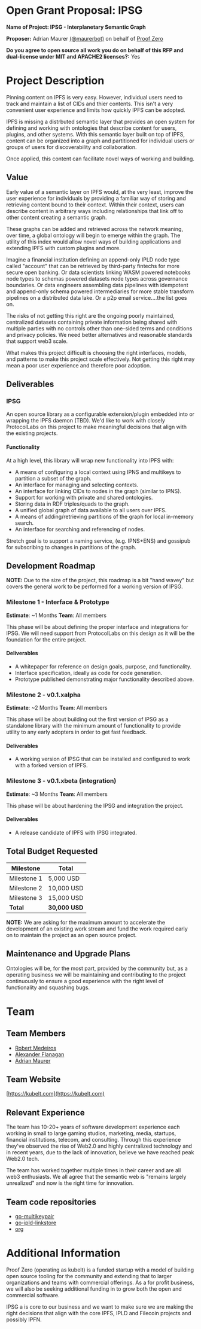 # Open Grant Proposal: IPSG

**Name of Project: IPSG - Interplanetary Semantic Graph**

**Proposer:** Adrian Maurer [(@maurerbot)](https://github.com/maurerbot) on behalf of [Proof Zero](https://github.com/proofzero)

**Do you agree to open source all work you do on behalf of this RFP and dual-license under MIT and APACHE2 licenses?:** Yes

# Project Description

Pinning content on IPFS is very easy. However, individual users need to track and maintain a list of CIDs and thier contents. This isn't a very convenient user experience and limits how quickly IPFS can be adopted.

IPFS is missing a distrbuted semantic layer that provides an open system for defining and working with ontologies that describe content for users, plugins, and other systems. With this semantic layer built on top of IPFS, content can be organized into a graph and partitioned for individual users or groups of users for discoverability and collaboration.

Once applied, this content can facilitate novel ways of working and building.

## Value

Early value of a semantic layer on IPFS would, at the very least, improve the user experience for individuals by providing a familiar way of storing and retrieving content bound to their context. Within their context, users can describe content in arbitrary ways including relationships that link off to other content creating a semantic graph. 

These graphs can be added and retrieved across the network meaning, over time, a global ontology will begin to emerge within the graph. The utility of this index would allow novel ways of building applications and extending IPFS with custom plugins and more.

Imagine a financial institution defining an append-only IPLD node type called "account" that can be retrieved by third-party fintechs for more secure open banking. Or data scientists linking WASM powered notebooks node types to schemas powered datasets node types across governance boundaries. Or data engineers assembling data pipelines with idempotent and append-only schema powered intermediaries for more stable transform pipelines on a distributed data lake. Or a p2p email service....the list goes on.

The risks of not getting this right are the ongoing poorly maintained, centralized datasets containing private information being shared with multiple parties with no controls other than one-sided terms and conditions and privacy policies. We need better alternatives and reasonable standards that support web3 scale.

What makes this project difficult is choosing the right interfaces, models, and patterns to make this project scale effectively. Not getting this right may mean a poor user experience and therefore poor adoption.

## Deliverables

### IPSG

An open source library as a configurable extension/plugin embedded into or wrapping the IPFS daemon (TBD). We'd like to work with closely ProtocolLabs on this project to make meaningful decisions that align with the existing projects.

#### Functionality

At a high level, this library will wrap new functionality into IPFS with:
- A means of configuring a local context using IPNS and multikeys to partition a subset of the graph.
- An interface for managing and selecting contexts.
- An interface for linking CIDs to nodes in the graph (similar to IPNS).
- Support for working with private and shared ontologies.
- Storing data in RDF triples/quads to the graph.
- A unified global graph of data available to all users over IPFS.
- A means of adding/retrieving partitions of the graph for local in-memory search.
- An interface for searching and referencing of nodes.

Stretch goal is to support a naming service, (e.g. IPNS+ENS) and gossipub for subscribing to changes in partitions of the graph.

## Development Roadmap

**NOTE:** Due to the size of the project, this roadmap is a bit "hand wavey" but covers the general work to be performed for a working version of IPSG.

### Milestone 1 - Interface & Prototype
**Estimate**: ~1 Months
**Team**: All members

This phase will be about defining the proper interface and integrations for IPSG. We will need support from ProtocolLabs on this design as it will be the foundation for the entire project.

#### Deliverables
- A whitepaper for reference on design goals, purpose, and functionality.
- Interface specification, ideally as code for code generation.
- Prototype published demonstrating major functionality described above. 

### Milestone 2 - v0.1.xalpha
**Estimate**: ~2 Months
**Team**: All members

This phase will be about building out the first version of IPSG as a standalone library with the minimum amount of functionality to provide utility to any early adopters in order to get fast feedback.

#### Deliverables
- A working version of IPSG that can be installed and configured to work with a forked version of IPFS.


### Milestone 3 - v0.1.xbeta (integration)
**Estimate**: ~3 Months
**Team**: All members

This phase will be about hardening the IPSG and integration the project.

#### Deliverables
- A release candidate of IPFS with IPSG integrated.

## Total Budget Requested

| Milestone | Total |
|-|-|
| Milestone 1 | 5,000 USD |
| Milestone 2 | 10,000 USD |
| Milestone 3 | 15,000 USD |
| **Total** | **30,000 USD** |

**NOTE:** We are asking for the maximum amount to accelerate the development of an existing work stream and fund the work required early on to maintain the project as an open source project.

## Maintenance and Upgrade Plans

Ontologies will be, for the most part, provided by the community but, as a operating business we will be maintaining and contributing to the project continuously to ensure a good experience with the right level of functionality and squashing bugs.

# Team

## Team Members

- [Robert Medeiros](https://github.com/crimeminister)
- [Alexander Flanagan](https://github.com/alfl)
- [Adrian Maurer](https://github.com/maurerbot)

## Team Website

[https://kubelt.com](https://kubelt.com)

## Relevant Experience

The team has 10-20+ years of software development experience each working in small to large gaming studios, marketing, media, startups, financial institutions, telecom, and consulting. Through this experience they've observed the rise of Web2.0 and highly centralized technology and in recent years, due to the lack of innovation, believe we have reached peak Web2.0 tech. 

The team has worked together multiple times in their career and are all web3 enthusiasts. We all agree that the semantic web is "remains largely unrealized" and now is the right time for innovation.

## Team code repositories

- [go-multikeypair](https://github.com/proofzero/go-multikeypair)
- [go-ipld-linkstore](https://github.com/proofzero/go-ipld-linkstore)
- [org](https://github.com/proofzero)

# Additional Information

Proof Zero (operating as kubelt) is a funded startup with a model of building open source tooling for the community and extending that to larger organizations and teams with commercial offerings. As a for profit business, we will also be seeking additional funding in to grow both the open and commercial software.

IPSG a is core to our business and we want to make sure we are making the right decisions that align with the core IPFS, IPLD and Filecoin projects and possibly IPFN. 
